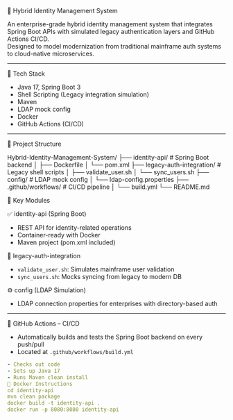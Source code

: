  🔐 Hybrid Identity Management System

An enterprise-grade hybrid identity management system that integrates Spring Boot APIs with simulated legacy authentication layers and GitHub Actions CI/CD.  
Designed to model modernization from traditional mainframe auth systems to cloud-native microservices.

---

🚀 Tech Stack

- Java 17, Spring Boot 3
- Shell Scripting (Legacy integration simulation)
- Maven
- LDAP mock config
- Docker
- GitHub Actions (CI/CD)

---

 📂 Project Structure

Hybrid-Identity-Management-System/
├── identity-api/ # Spring Boot backend
│ ├── Dockerfile
│ └── pom.xml
├── legacy-auth-integration/ # Legacy shell scripts
│ ├── validate_user.sh
│ └── sync_users.sh
├── config/ # LDAP mock config
│ └── ldap-config.properties
├── .github/workflows/ # CI/CD pipeline
│ └── build.yml
└── README.md



 🔧 Key Modules

 ✅ identity-api (Spring Boot)
- REST API for identity-related operations
- Container-ready with Docker
- Maven project (pom.xml included)

 🧾 legacy-auth-integration
- `validate_user.sh`: Simulates mainframe user validation
- `sync_users.sh`: Mocks syncing from legacy to modern DB

 ⚙️ config (LDAP Simulation)
- LDAP connection properties for enterprises with directory-based auth

---

 🔄 GitHub Actions – CI/CD

- Automatically builds and tests the Spring Boot backend on every push/pull
- Located at `.github/workflows/build.yml`

```yaml
- Checks out code
- Sets up Java 17
- Runs Maven clean install
🐳 Docker Instructions
cd identity-api
mvn clean package
docker build -t identity-api .
docker run -p 8080:8080 identity-api
